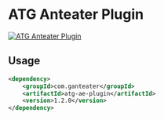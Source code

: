 # ATG Anteater Plugin

[![ATG Anteater Plugin](https://img.shields.io/maven-central/v/com.ganteater/atg-ae-plugin.svg)](https://central.sonatype.com/artifact/com.ganteater/atg-ae-plugin)

## Usage

```xml
<dependency>
    <groupId>com.ganteater</groupId>
    <artifactId>atg-ae-plugin</artifactId>
    <version>1.2.0</version>
</dependency>
```
